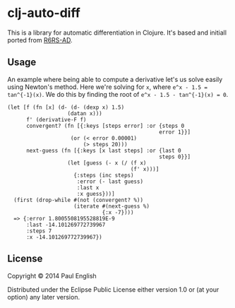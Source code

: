 # clj-auto-diff

This is a library for automatic differentiation in Clojure. It's based
and initiall ported from [R6RS-AD](https://github.com/qobi/R6RS-AD).

## Usage

An example where being able to compute a derivative let's us solve
easily using Newton's method. Here we're solving for `x`, where `e^x -
1.5 = tan^{-1}(x)`. We do this by finding the root of `e^x - 1.5 -
tan^{-1}(x) = 0`.

    (let [f (fn [x] (d- (d- (dexp x) 1.5)
                       (datan x)))
          f' (derivative-F f)
          convergent? (fn [{:keys [steps error] :or {steps 0
                                                    error 1}}]
                        (or (< error 0.00001)
                            (> steps 20)))
          next-guess (fn [{:keys [x last steps] :or {last 0
                                                    steps 0}}]
                       (let [guess (- x (/ (f x)
                                           (f' x)))]
                         {:steps (inc steps)
                          :error (- last guess)
                          :last x
                          :x guess}))]
      (first (drop-while #(not (convergent? %))
                         (iterate #(next-guess %)
                                  {:x -7})))
      => {:error 1.8005508195528819E-9
          :last -14.101269772739967
          :steps 7
          :x -14.101269772739967})

## License

Copyright © 2014 Paul English

Distributed under the Eclipse Public License either version 1.0 or (at
your option) any later version.
